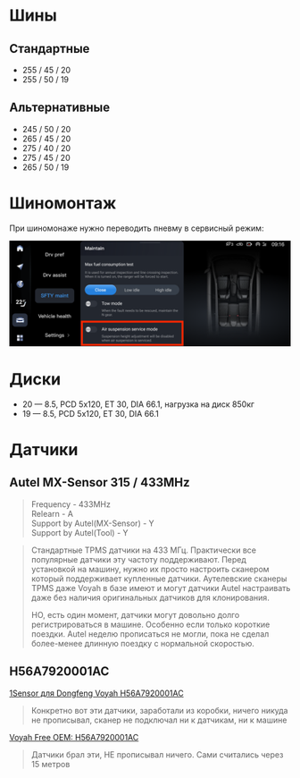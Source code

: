 # Шины
## Стандартные

  * 255 / 45 / 20
  * 255 / 50 / 19

## Альтернативные

  * 245 / 50 / 20
  * 265 / 45 / 20
  * 275 / 40 / 20
  * 275 / 45 / 20
  * 265 / 50 / 19

# Шиномонтаж
При шиномонаже нужно переводить пневму в сервисный режим:

![Auto -> SFTY maint -> Air suspension service mode](tyres-air-suspension-service-mode.png "Auto -> SFTY maint -> Air suspension service mode")

# Диски
  * 20 — 8.5, PCD 5x120, ET 30, DIA 66.1, нагрузка на диск 850кг
  * 19 — 8.5, PCD 5x120, ET 30, DIA 66.1

# Датчики
## Autel MX-Sensor 315 / 433MHz
> Frequency - 433MHz<br>
> Relearn - A<br>
> Support by Autel(MX-Sensor) - Y<br>
> Support by Autel(Tool) - Y

> Стандартные TPMS датчики на 433 МГц. Практически все популярные датчики эту частоту поддерживают. Перед установкой на машину, нужно их просто настроить сканером который поддерживает купленные датчики. Аутелевские сканеры TPMS даже Voyah в базе имеют и могут датчики Autel настраивать даже без наличия оригинальных датчиков для клонирования.
>
> НО, есть один момент, датчики могут довольно долго регистрироваться в машине. Особенно если только короткие поездки. Autel неделю прописаться не могли, пока не сделал более-менее длинную поездку с нормальной скоростью.

## H56A7920001AC
[1Sensor для Dongfeng Voyah H56A7920001AC](https://www.ozon.ru/product/1sensor-dlya-dongfeng-voyah-li-xiang-h56a7920001ac-4sht-rezinovyy-1249198012/)
> Конкретно вот эти датчики, заработали из коробки, ничего никуда не прописывал, сканер не подключал ни к датчикам, ни к машине

[Voyah Free OEM: H56A7920001AC](https://www.ozon.ru/product/datchiki-davleniya-v-shinah-dlya-voyah-free-oem-h56a7920001ac-chernyy-metallicheskiy-nippel-4-shtuki-1152742344/)
> Датчики брал эти, НЕ прописывал ничего. Сами считались через 15 метров
